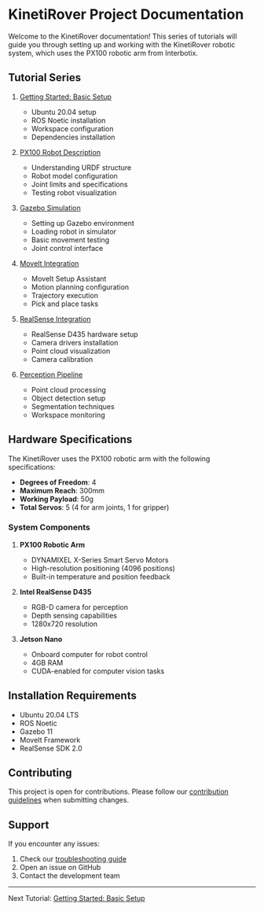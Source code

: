 # KinetiRover Project Documentation

Welcome to the KinetiRover documentation! This series of tutorials will guide you through setting up and working with the KinetiRover robotic system, which uses the PX100 robotic arm from Interbotix.

## Tutorial Series

1. [Getting Started: Basic Setup](tutorials/getting-started.md)
   - Ubuntu 20.04 setup
   - ROS Noetic installation
   - Workspace configuration
   - Dependencies installation

2. [PX100 Robot Description](tutorials/robot-description.md)
   - Understanding URDF structure
   - Robot model configuration
   - Joint limits and specifications
   - Testing robot visualization

3. [Gazebo Simulation](tutorials/gazebo-simulation.md)
   - Setting up Gazebo environment
   - Loading robot in simulator
   - Basic movement testing
   - Joint control interface

4. [MoveIt Integration](tutorials/moveit-setup.md)
   - MoveIt Setup Assistant
   - Motion planning configuration
   - Trajectory execution
   - Pick and place tasks

5. [RealSense Integration](tutorials/realsense-setup.md)
   - RealSense D435 hardware setup
   - Camera drivers installation
   - Point cloud visualization
   - Camera calibration

6. [Perception Pipeline](tutorials/perception-pipeline.md)
   - Point cloud processing
   - Object detection setup
   - Segmentation techniques
   - Workspace monitoring

## Hardware Specifications

The KinetiRover uses the PX100 robotic arm with the following specifications:

- **Degrees of Freedom**: 4
- **Maximum Reach**: 300mm
- **Working Payload**: 50g
- **Total Servos**: 5 (4 for arm joints, 1 for gripper)

### System Components

1. **PX100 Robotic Arm**
   - DYNAMIXEL X-Series Smart Servo Motors
   - High-resolution positioning (4096 positions)
   - Built-in temperature and position feedback

2. **Intel RealSense D435**
   - RGB-D camera for perception
   - Depth sensing capabilities
   - 1280x720 resolution

3. **Jetson Nano**
   - Onboard computer for robot control
   - 4GB RAM
   - CUDA-enabled for computer vision tasks

## Installation Requirements

- Ubuntu 20.04 LTS
- ROS Noetic
- Gazebo 11
- MoveIt Framework
- RealSense SDK 2.0

## Contributing

This project is open for contributions. Please follow our [contribution guidelines](contributing.md) when submitting changes.

## Support

If you encounter any issues:
1. Check our [troubleshooting guide](troubleshooting.md)
2. Open an issue on GitHub
3. Contact the development team

---
Next Tutorial: [Getting Started: Basic Setup](tutorials/getting-started.md)